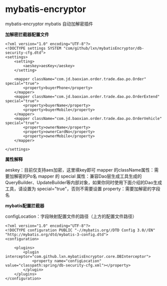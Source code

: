 mybatis-encryptor
====
mybatis-encryptor mybatis 自动加解密插件

**加解密拦截器配置文件**
```
<?xml version="1.0" encoding="UTF-8"?>
<!DOCTYPE settings SYSTEM "com/github/lxn/mybatisEncryptor/db-security-cfg.dtd">
<settings>
    <setting>
        <aeskey>aesKey</aeskey>      
    </setting>
 
    <mapper className="com.jd.baoxian.order.trade.dao.po.Order" special="true">
        <property>buyerPhone</property>
    </mapper>
    <mapper className="com.jd.baoxian.order.trade.dao.po.OrderExtend" special="true">
        <property>buyerName</property>
        <property>buyerMobile</property>
    </mapper>
    <mapper className="com.jd.baoxian.order.trade.dao.po.OrderVehicle" special="true">
        <property>ownerName</property>
        <property>ownerCardNo</property>
        <property>ownerMobile</property>
    </mapper>
    
</settings>
```

**属性解释**

aeskey：目前仅支持aes加密，这里填key即可
mapper 的className属性：需要加解密的Po名
mapper 的 special 属性：兼容Dao层生成工具生成的 QueryBuilder、UpdateBuilder等内部对象，如果你同时使用下面介绍的Dao生成工具，请设置为 special="true"，否则不需要设置
property：需要加解密的字段名

**mybatis配置拦截器**

configLocation：字段映射配置文件的路径（上方的配置文件路径）

````
<?xml version="1.0" encoding="UTF-8"?>
<!DOCTYPE configuration PUBLIC "-//mybatis.org//DTD Config 3.0//EN" "http://mybatis.org/dtd/mybatis-3-config.dtd">
<configuration>
  
    <plugins>
        <plugin interceptor="com.github.lxn.mybatisEncryptor.core.DBInterceptor">
            <property name="configLocation" value="classpath:spring/db-security-cfg.xml"></property>
        </plugin>
    </plugins>
</configuration>
````